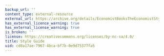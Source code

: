 ```yaml
---
backup_url: ''
content_type: external-resource
external_url: https://archive.org/details/EconomistBooksTheEconomistStyleGuideTheEconomistPublicAffairs2015
has_external_licence_warning: true
has_external_license_warning: true
is_broken: ''
license: https://creativecommons.org/licenses/by-nc-sa/4.0/
title: Style Guide
uid: cd0a17ae-7967-4bca-bf7b-0e9d75377fa5
---
```

